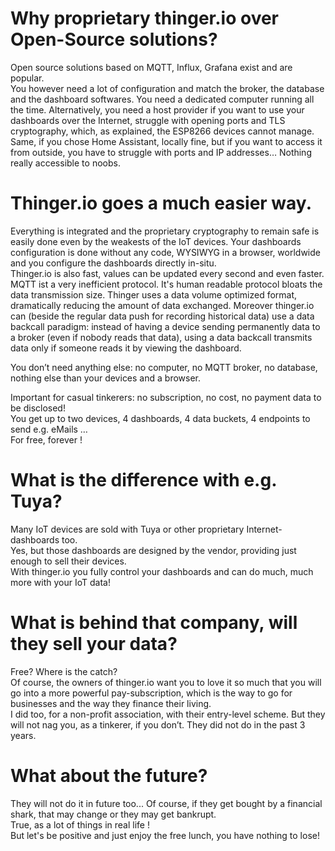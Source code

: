 # Why proprietary thinger.io over Open-Source solutions?  
Open source solutions based on MQTT, Influx, Grafana exist and are popular.  
You however need a lot of configuration and match the broker, the database and the dashboard softwares. You need a dedicated computer running all the time.
Alternatively, you need a host provider if you want to use your dashboards over the Internet, struggle with opening ports and TLS cryptography, which, as explained, the ESP8266 devices cannot manage.
Same, if you chose Home Assistant, locally fine, but if you want to access it from outside, you have to struggle with ports and IP addresses… Nothing really accessible to noobs.  
# Thinger.io goes a much easier way.  
Everything is integrated and the proprietary cryptography to remain safe is easily done even by the weakests of the IoT devices. 
Your dashboards configuration is done without any code, WYSIWYG in a browser, worldwide and you configure the dashboards directly in-situ.  
Thinger.io is also fast, values can be updated every second and even faster.
MQTT ist a very inefficient protocol. It's human readable protocol bloats the data transmission size. Thinger uses a data volume optimized format, dramatically reducing the amount of data exchanged. Moreover thinger.io can (beside the regular data push for recording historical data) use a data backcall paradigm: instead of having a device sending permanently data to a broker (even if nobody reads that data), using a data backcall transmits data only if someone reads it by viewing the dashboard.  

You don’t need anything else: no computer, no MQTT broker, no database, nothing else than your devices and a browser.  

Important for casual tinkerers: no subscription, no cost, no payment data to be disclosed!  
You get up to two devices, 4 dashboards, 4 data buckets, 4 endpoints to send e.g. eMails …  
For free, forever !
# What is the difference with e.g. Tuya?
Many IoT devices are sold with Tuya or other proprietary Internet-dashboards too.  
Yes, but those dashboards are designed by the vendor, providing just enough to sell their devices.  
With thinger.io you fully control your dashboards and can do much, much more with your IoT data!  
# What is behind that company, will they sell your data?
Free? Where is the catch?  
Of course, the owners of thinger.io want you to love it so much that you will go into a more powerful pay-subscription, which is the way to go for businesses and the way they finance their living.  
I did too, for a non-profit association, with their entry-level scheme.
But they will not nag you, as a tinkerer, if you don’t. They did not do in the past 3 years.  
# What about the future?
They will not do it in future too... Of course, if they get bought by a financial shark, that may change or they may get bankrupt.  
True, as a lot of things in real life !   
But let's be positive and just enjoy the free lunch, you have nothing to lose!  
